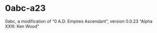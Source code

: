 # 0abc-a23
0abc, a modification of “0 A.D. Empires Ascendant”, version 0.0.23 “Alpha XXIII: Ken Wood”
